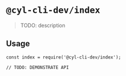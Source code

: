 # `@cyl-cli-dev/index`

> TODO: description

## Usage

```
const index = require('@cyl-cli-dev/index');

// TODO: DEMONSTRATE API
```
